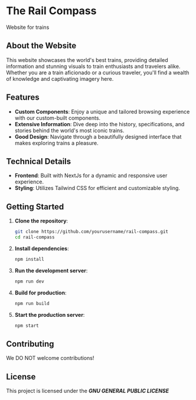 # The Rail Compass
Website for trains

## About the Website
This website showcases the world's best trains, providing detailed information and stunning visuals to train enthusiasts and travelers alike. Whether you are a train aficionado or a curious traveler, you'll find a wealth of knowledge and captivating imagery here.

## Features
- **Custom Components**: Enjoy a unique and tailored browsing experience with our custom-built components.
- **Extensive Information**: Dive deep into the history, specifications, and stories behind the world's most iconic trains.
- **Good Design**: Navigate through a beautifully designed interface that makes exploring trains a pleasure.

## Technical Details
- **Frontend**: Built with NextJs for a dynamic and responsive user experience.
- **Styling**: Utilizes Tailwind CSS for efficient and customizable styling.

## Getting Started
1. **Clone the repository**:
    ```sh
    git clone https://github.com/yourusername/rail-compass.git
    cd rail-compass
    ```

2. **Install dependencies**:
    ```sh
    npm install
    ```

3. **Run the development server**:
    ```sh
    npm run dev
    ```

4. **Build for production**:
    ```sh
    npm run build
    ```

5. **Start the production server**:
    ```sh
    npm start
    ```

## Contributing
We DO NOT welcome contributions!

## License
This project is licensed under the ***GNU GENERAL PUBLIC LICENSE***